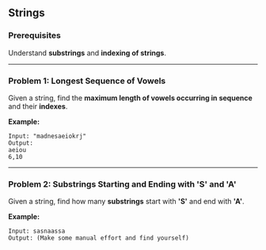 ## Strings

### Prerequisites
Understand **substrings** and **indexing of strings**.

---

### Problem 1: Longest Sequence of Vowels
Given a string, find the **maximum length of vowels occurring in sequence** and their **indexes**.

**Example:**

```
Input: "madnesaeiokrj"
Output:
aeiou
6,10
```


---

### Problem 2: Substrings Starting and Ending with 'S' and 'A'
Given a string, find how many **substrings** start with **'S'** and end with **'A'**.

**Example:**
```
Input: sasnaassa
Output: (Make some manual effort and find yourself)
```